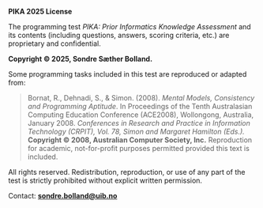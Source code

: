 **PIKA 2025 License**

The programming test *PIKA: Prior Informatics Knowledge Assessment* and its contents (including questions, answers, scoring criteria, etc.) are proprietary and confidential.

**Copyright © 2025, Sondre Sæther Bolland.**

Some programming tasks included in this test are reproduced or adapted from:

> Bornat, R., Dehnadi, S., & Simon. (2008). *Mental Models, Consistency and Programming Aptitude*. In Proceedings of the Tenth Australasian Computing Education Conference (ACE2008), Wollongong, Australia, January 2008.
> *Conferences in Research and Practice in Information Technology (CRPIT), Vol. 78, Simon and Margaret Hamilton (Eds.).*
> **Copyright © 2008, Australian Computer Society, Inc.**
> Reproduction for academic, not-for-profit purposes permitted provided this text is included.

All rights reserved. Redistribution, reproduction, or use of any part of the test is strictly prohibited without explicit written permission.

Contact: **[sondre.bolland@uib.no](mailto:sondre.bolland@uib.no)**

